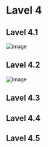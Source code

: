 # Lavel 4
## Lavel 4.1
![image](https://github.com/65030121natthamon/COM-LAB-I-LabSheet-Week-11/assets/144195611/ddae4ca8-e2db-4deb-aaa4-07a26d943269)
## Lavel 4.2
![image](https://github.com/65030121natthamon/COM-LAB-I-LabSheet-Week-11/assets/144195611/ab6457f0-57ab-465a-b4ae-2cd1d2c306d9)
## Lavel 4.3

## Lavel 4.4

## Lavel 4.5
